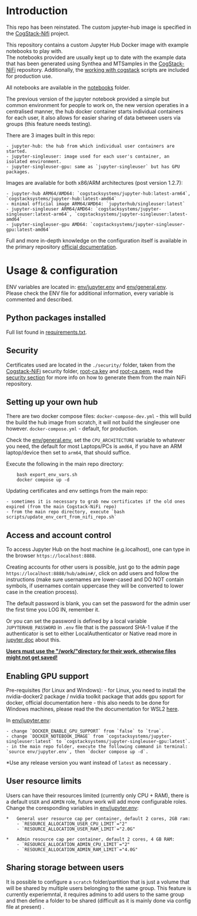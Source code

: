 # Introduction

This repo has been reinstated. The custom jupyter-hub image is specified in the [CogStack-Nifi](https://github.com/CogStack/CogStack-NiFi/tree/master/services/jupyter-hub) project.


This repository contains a custom Jupyter Hub Docker image with example notebooks to play with. \
The notebooks provided are usually kept up to date with the example data that has been generated using Synthea and MTSamples in the [CogStack-NiFi](https://github.com/cogstack/cogstack-nifi) repository. Additionally, the [working with cogstack](https://github.com/CogStack/working_with_cogstack) scripts are included for production use.

All notebooks are available in the [notebooks](./notebooks/) folder.

The previous version of the jupyter notebook provided a simple but common environment for people to work on, the new version operaties in a centralised manner, the hub docker container starts individual containers for each user, it also allows for easier sharing of data between users via groups (this feature needs testing).

There are 3 images built in this repo:

    - jupyter-hub: the hub from which individual user containers are started.
    - jupyter-singleuser: image used for each user's container, an isolated environment.
    - jupyter-singleuser-gpu: same as `jupyter-singleuser` but has GPU packages.

Images are available for both x86/ARM architectures (post version 1.2.7):

    - jupyter-hub ARM64/AMD64: `cogstacksystems/jupyter-hub:latest-arm64`, `cogstacksystems/jupyter-hub:latest-amd64`
    - minimal official image ARM64/AMD64: `jupyterhub/singleuser:latest`
    - jupyter-singleuser ARM64/AMD64: `cogstacksystems/jupyter-singleuser:latest-arm64`, `cogstacksystems/jupyter-singleuser:latest-amd64`
    - jupyter-singleuser-gpu AMD64: `cogstacksystems/jupyter-singleuser-gpu:latest-amd64`

Full and more in-depth knowledge on the configuration itself is available in the primary repository [official documentation](https://cogstack-nifi.readthedocs.io/en/latest/deploy/services.html#id12).


# Usage & configuration

ENV variables are located in: [env/jupyter.env](./env/jupyter.env) and [env/general.env](./env/general.env).\
Please check the ENV file for additional information, every variable is commented and described.

## Python packages installed

Full list found in [requirements.txt](./requirements.txt).

## Security

Certificates used are located in the `./security/` folder, taken from the [Cogstack-NiFi](https://github.com/CogStack-NiFi) security folder, [root-ca.key](https://raw.githubusercontent.com/CogStack/CogStack-NiFi/refs/heads/master/security/root-ca.key) and [root-ca.pem](https://raw.githubusercontent.com/CogStack/CogStack-NiFi/refs/heads/master/security/root-capem), read the [security section](https://cogstack-nifi.readthedocs.io/en/latest/security.html) for more info on how to generate them from the main NiFi repository.

## Setting up your own hub

There are two docker compose files:
`docker-compose-dev.yml` - this will build the build the hub image from scratch, it will not build the singleuser one however.
`docker-compose.yml` - default, for production.

Check the [env/general.env](./env/general.env), set the `CPU_ARCHITECTURE` variable to whatever you need, the default for most Laptops/PCs is `amd64`, if you have an ARM laptop/device then set to `arm64`, that should suffice.

Execute the following in the main repo directory:

```
    bash export_env_vars.sh
    docker compose up -d
```

Updating certificates and env settings from the main repo:

    - sometimes it is necessary to grab new certificates if the old ones expired (from the main Cogstack-NiFi repo)
    - from the main repo directory, execute `bash scripts/update_env_cert_from_nifi_repo.sh`

## Access and account control
To access Jupyter Hub on the host machine (e.g.localhost), one can type in the browser `https://localhost:8888`.

Creating accounts for other users is possible, just go to the admin page `https://localhost:8888/hub/admin#/`, click on add users and follow the instructions (make sure usernames are lower-cased and DO NOT contain symbols, if usernames contain uppercase they will be converted to lower case in the creation process).

The default password is blank, you can set the password for the admin user the first time you LOG IN, remember it.

Or you can set the password is defined by a local variable `JUPYTERHUB_PASSWORD` in `.env` file that is the password SHA-1 value if the authenticator is set to either LocalAuthenticator or Native read more in [jupyter doc](https://jupyterhub.readthedocs.io/en/stable/api/auth.html?highlight#) about this.

<strong><u>Users must use the "/work/"directory for their work, otherwise files might not get saved!</u></strong>

## Enabling GPU support

Pre-requisites (for Linux and Windows): - for Linux, you need to install the nvidia-docker2 package / nvidia toolkit package that adds gpu spport for docker, official documentation here - this also needs to be done for Windows machines, please read the the documentation for WSL2 [here](https://docs.nvidia.com/cuda/wsl-user-guide/index.html).

In [env/jupyter.env](./env/jupyter.env):

    - change `DOCKER_ENABLE_GPU_SUPPORT` from `false` to `true`.
    - change `DOCKER_NOTEBOOK_IMAGE` from `cogstacksystems/jupyter-singleuser:latest` to `cogstacksystems/jupyter-singleuser-gpu:latest`.
    - in the main repo folder, execute the following command in terminal: `source env/jupyter.env`, then `docker compose up -d`.

*Use any release version you want instead of `latest` as necessary .

## User resource limits

Users can have their resources limited (currently only CPU + RAM), there is a default `USER` and `ADMIN` role, future work will add more configurable roles.\
Change the coresponding variables in [env/jupyter.env](./env/jupyter.env):

    *   General user resource cap per container, default 2 cores, 2GB ram:
        - `RESOURCE_ALLOCATION_USER_CPU_LIMIT`="2"
        - `RESOURCE_ALLOCATION_USER_RAM_LIMIT`="2.0G"

    *   Admin resource cap per container, default 2 cores, 4 GB RAM:
        - `RESOURCE_ALLOCATION_ADMIN_CPU_LIMIT`="2"
        - `RESOURCE_ALLOCATION_ADMIN_RAM_LIMIT`="4.0G"

## Sharing storage between users

It is possible to configure a `scratch` folder/partition that is just a volume that will be shared by multiple users belonging to the same group.
This feature is currently experiemntal, it requires admins to add users to the same group and then define a folder to be shared (difficult as it is mainly done via config file at present) .
